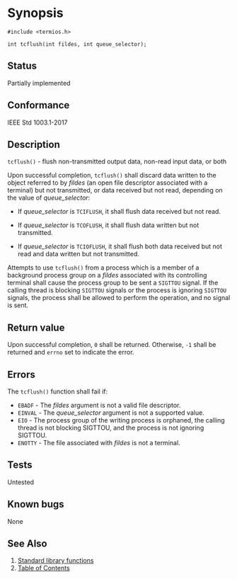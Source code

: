 <!-- Documentation template to fill -->
# Synopsis 

`#include <termios.h>`</br>

`int tcflush(int fildes, int queue_selector);`

<!-- #MUST_BE: check status according to implementation -->
## Status

Partially implemented

<!-- #MUST_BE: if function shall be posix compliant print the standard signature  -->
## Conformance

IEEE Std 1003.1-2017 

<!-- #MUST_BE: update description from opengroup AND READ IT and check if it matches  -->
## Description 
 
`tcflush()` - flush non-transmitted output data, non-read input data, or both

Upon successful completion, `tcflush()` shall discard data written to the object referred to by _fildes_ (an open file descriptor associated with a terminal) but not transmitted, or data received but not read, depending on the value of _queue_selector_:

* If _queue_selector_ is `TCIFLUSH`, it shall flush data received but not read.

* If _queue_selector_ is `TCOFLUSH`, it shall flush data written but not transmitted.

* If _queue_selector_ is `TCIOFLUSH`, it shall flush both data received but not read and data written but not transmitted.

Attempts to use `tcflush()` from a process which is a member of a background process group on a _fildes_ associated with its controlling terminal shall cause the process group to be sent a `SIGTTOU` signal. If the calling thread is blocking `SIGTTOU` signals or the process is ignoring `SIGTTOU` signals, the process shall be allowed to perform the operation, and no signal is sent.

<!-- #MUST_BE: check return values by the function  -->
## Return value

Upon successful completion, `0` shall be returned. Otherwise, `-1` shall be returned and `errno` set to indicate the error.

<!-- #MUST_BE: check what errors can cause the function to fail  -->
## Errors

The `tcflush()` function shall fail if:

* `EBADF` - The _fildes_ argument is not a valid file descriptor.
* `EINVAL` - The _queue_selector_ argument is not a supported value.
* `EIO` - The process group of the writing process is orphaned, the calling thread is not blocking SIGTTOU, and the process is not ignoring SIGTTOU.
* `ENOTTY` - The file associated with _fildes_ is not a terminal.



<!-- #MUST_BE: function by default shall be untested, when tested there should be a link to test location and test command for ia32 test runner  -->
## Tests

Untested 

<!-- #MUST_BE: check for pending issues in  -->
## Known bugs 

None

## See Also

1. [Standard library functions](../README.md)
2. [Table of Contents](../../../README.md)